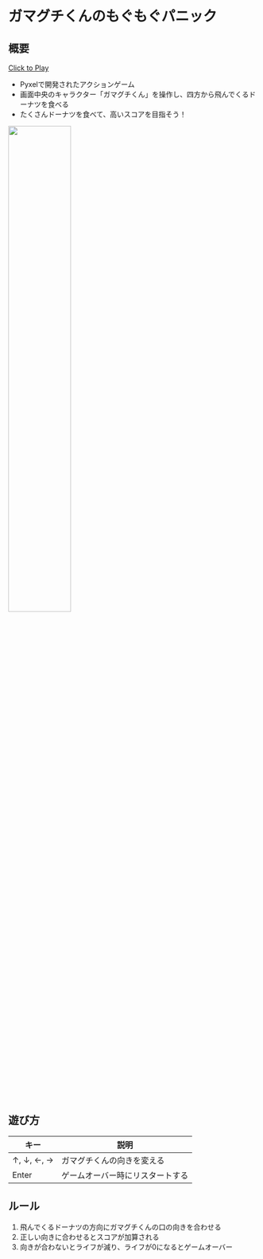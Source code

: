 # ガマグチくんのもぐもぐパニック
## 概要
[Click to Play](https://naoto714714.github.io/pyxel-test/)

- Pyxelで開発されたアクションゲーム
- 画面中央のキャラクター「ガマグチくん」を操作し、四方から飛んでくるドーナツを食べる
- たくさんドーナツを食べて、高いスコアを目指そう！

<img src=https://github.com/user-attachments/assets/6cbc14dd-a24e-4ba0-9368-4433173dd8d4 width=50%>

## 遊び方

| キー | 説明 |
| ---- | ---- |
| ↑, ↓, ←, → | ガマグチくんの向きを変える |
| Enter | ゲームオーバー時にリスタートする |

## ルール
1.	飛んでくるドーナツの方向にガマグチくんの口の向きを合わせる
2.	正しい向きに合わせるとスコアが加算される
3.	向きが合わないとライフが減り、ライフが0になるとゲームオーバー
